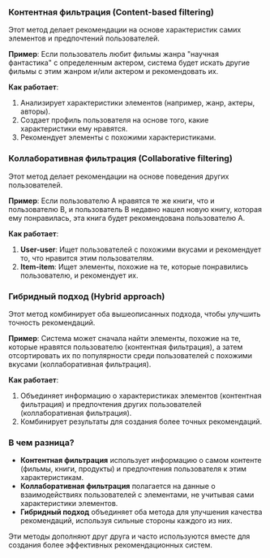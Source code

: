 
### Контентная фильтрация (Content-based filtering)
Этот метод делает рекомендации на основе характеристик самих элементов и предпочтений пользователей. 

**Пример**: Если пользователь любит фильмы жанра "научная фантастика" с определенным актером, система будет искать другие фильмы с этим жанром и/или актером и рекомендовать их.

**Как работает**:
1. Анализирует характеристики элементов (например, жанр, актеры, авторы).
2. Создает профиль пользователя на основе того, какие характеристики ему нравятся.
3. Рекомендует элементы с похожими характеристиками.

### Коллаборативная фильтрация (Collaborative filtering)
Этот метод делает рекомендации на основе поведения других пользователей.

**Пример**: Если пользователю A нравятся те же книги, что и пользователю B, и пользователь B недавно нашел новую книгу, которая ему понравилась, эта книга будет рекомендована пользователю A.

**Как работает**:
1. **User-user**: Ищет пользователей с похожими вкусами и рекомендует то, что нравится этим пользователям.
2. **Item-item**: Ищет элементы, похожие на те, которые понравились пользователю, и рекомендует их.

### Гибридный подход (Hybrid approach)
Этот метод комбинирует оба вышеописанных подхода, чтобы улучшить точность рекомендаций.

**Пример**: Система может сначала найти элементы, похожие на те, которые нравятся пользователю (контентная фильтрация), а затем отсортировать их по популярности среди пользователей с похожими вкусами (коллаборативная фильтрация).

**Как работает**:
1. Объединяет информацию о характеристиках элементов (контентная фильтрация) и предпочтения других пользователей (коллаборативная фильтрация).
2. Комбинирует результаты для создания более точных рекомендаций.

### В чем разница?

- **Контентная фильтрация** использует информацию о самом контенте (фильмы, книги, продукты) и предпочтения пользователя к этим характеристикам.
- **Коллаборативная фильтрация** полагается на данные о взаимодействиях пользователей с элементами, не учитывая сами характеристики элементов.
- **Гибридный подход** объединяет оба метода для улучшения качества рекомендаций, используя сильные стороны каждого из них.

Эти методы дополняют друг друга и часто используются вместе для создания более эффективных рекомендационных систем.